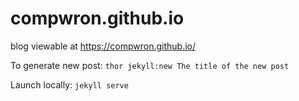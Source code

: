 # compwron.github.io
blog viewable at https://compwron.github.io/

To generate new post:
```thor jekyll:new The title of the new post```

Launch locally:
```jekyll serve```


